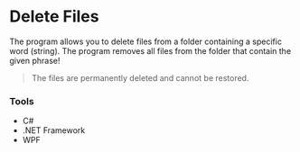 # Delete Files
The program allows you to delete files from a folder containing a specific word (string). The program removes all files from the folder that contain the given phrase!

> The files are permanently deleted and cannot be restored.

### Tools
- C#
- .NET Framework
- WPF
